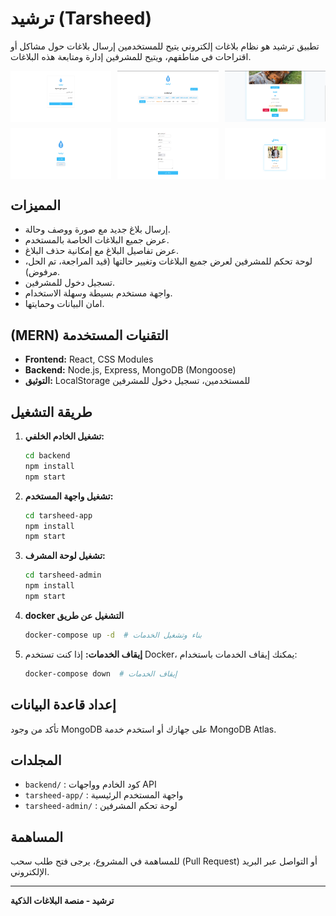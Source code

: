 # ترشيد (Tarsheed)

تطبيق ترشيد هو نظام بلاغات إلكتروني يتيح للمستخدمين إرسال بلاغات حول مشاكل أو اقتراحات في مناطقهم، ويتيح للمشرفين إدارة ومتابعة هذه البلاغات.

<div style="display: grid; grid-template-columns: 1fr 1fr 1fr; gap: 10px;">
  <img src="images/تسجيل-دخول.png" alt="Alt text">
  <img src="images/واجهة.png" alt="Alt text">
  <img src="images/التحقق.png" alt="Alt text">
  <img src="images/واجهة-مستخدم.png" alt="Alt text">
  <img src="images/بلاغ.png" alt="Alt text">
  <img src="images/بلاغتي.png" alt="Alt text">
</div>

## المميزات

- إرسال بلاغ جديد مع صورة ووصف وحالة.
- عرض جميع البلاغات الخاصة بالمستخدم.
- عرض تفاصيل البلاغ مع إمكانية حذف البلاغ.
- لوحة تحكم للمشرفين لعرض جميع البلاغات وتغيير حالتها (قيد المراجعة، تم الحل، مرفوض).
- تسجيل دخول للمشرفين.
- واجهة مستخدم بسيطة وسهلة الاستخدام.
- امان البيانات وحمايتها.

## (MERN) التقنيات المستخدمة

- **Frontend:** React, CSS Modules
- **Backend:** Node.js, Express, MongoDB (Mongoose)
- **التوثيق:** LocalStorage للمستخدمين، تسجيل دخول للمشرفين

## طريقة التشغيل

1. **تشغيل الخادم الخلفي:**
   ```sh
   cd backend
   npm install
   npm start
   ```
2. **تشغيل واجهة المستخدم:**
   ```sh
   cd tarsheed-app
   npm install
   npm start
   ```
3. **تشغيل لوحة المشرف:**
   ```sh
   cd tarsheed-admin
   npm install
   npm start
   ```
4. **docker التشغيل عن طريق**
   ```sh
   docker-compose up -d  # بناء وتشغيل الخدمات  
   ```
5. **إيقاف الخدمات:**
   إذا كنت تستخدم Docker، يمكنك إيقاف الخدمات باستخدام:
   ```sh
   docker-compose down  # إيقاف الخدمات
   ```


## إعداد قاعدة البيانات

تأكد من وجود MongoDB على جهازك أو استخدم خدمة MongoDB Atlas.  

## المجلدات

- `backend/` : كود الخادم وواجهات API
- `tarsheed-app/` : واجهة المستخدم الرئيسية
- `tarsheed-admin/` : لوحة تحكم المشرفين

## المساهمة

للمساهمة في المشروع، يرجى فتح طلب سحب (Pull Request) أو التواصل عبر البريد الإلكتروني.

---

**ترشيد - منصة البلاغات الذكية**